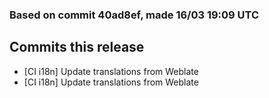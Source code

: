 ### Based on commit 40ad8ef, made 16/03 19:09 UTC
## Commits this release
  - [CI i18n] Update translations from Weblate
  - [CI i18n] Update translations from Weblate